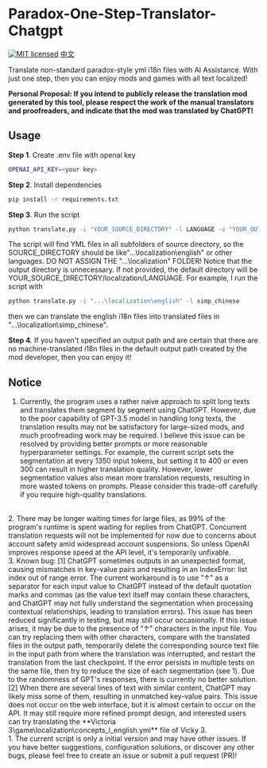# Paradox-One-Step-Translator-Chatgpt

[![MIT licensed](https://img.shields.io/badge/license-MIT-brightgreen.svg)](LICENSE)
[中文](README_zh_cn.md)

Translate non-standard paradox-style yml i18n files with AI Assistance. With just one step, then you can enjoy mods and games with all text localized!

**Personal Proposal: If you intend to publicly release the translation mod generated by this tool, please respect the work of the manual translators and proofreaders, and indicate that the mod was translated by ChatGPT!**
## Usage

**Step 1**. Create .env file with openai key
```bash
OPENAI_API_KEY=<your key>
```
**Step 2**. Install dependencies
```bash
pip install -r requirements.txt
```

**Step 3**. Run the script
```bash
python translate.py -i "YOUR_SOURCE_DIRECTORY" -l LANGUAGE -o "YOUR_OUTPUT_DIRECTORY"
```
The script will find YML files in all subfolders of source directory, so the SOURCE_DIRECTORY should be like"...\localization\english" or other languages. DO NOT ASSIGN THE "...\localization" FOLDER!
Notice that the output directory is unnecessary. If not provided, the default directory will be YOUR_SOURCE_DIRECTORY/localization/LANGUAGE.
For example, I run the script with 
```bash
python translate.py -i "...\localization\english" -l simp_chinese
```
then we can translate the english i18n files into translated files in "...\localization\simp_chinese".

**Step 4**. If you haven't specified an output path and are certain that there are no machine-translated i18n files in the default output path created by the mod developer, then you can enjoy it!

## Notice

1. Currently, the program uses a rather naive approach to split long texts and translates them segment by segment using ChatGPT. However, due to the poor capability of GPT-3.5 model in handling long texts, the translation results may not be satisfactory for large-sized mods, and much proofreading work may be required. I believe this issue can be resolved by providing better prompts or more reasonable hyperparameter settings. For example, the current script sets the segmentation at every 1350 input tokens, but setting it to 400 or even 300 can result in higher translation quality. However, lower segmentation values also mean more translation requests, resulting in more wasted tokens on prompts. Please consider this trade-off carefully if you require high-quality translations.  
<br>
2. There may be longer waiting times for large files, as 99% of the program's runtime is spent waiting for replies from ChatGPT. Concurrent translation requests will not be implemented for now due to concerns about account safety amid widespread account suspensions. So unless OpenAI improves response speed at the API level, it's temporarily unfixable.
<br>
3. Known bug: 
    [1] ChatGPT sometimes outputs in an unexpected format, causing mismatches in key-value pairs and resulting in an IndexError: list index out of range error. The current workaround is to use "↑" as a separator for each input value to ChatGPT instead of the default quotation marks and commas (as the value text itself may contain these characters, and ChatGPT may not fully understand the segmentation when processing contextual relationships, leading to translation errors). This issue has been reduced significantly in testing, but may still occur occasionally. If this issue arises, it may be due to the presence of "↑" characters in the input file. You can try replacing them with other characters, compare with the translated files in the output path, temporarily delete the corresponding source text file in the input path from where the translation was interrupted, and restart the translation from the last checkpoint. If the error persists in multiple tests on the same file, then try to reduce the size of each segmentation (see 1). Due to the randomness of GPT's responses, there is currently no better solution.
    [2] When there are several lines of text with similar content, ChatGPT may likely miss some of them, resulting in unmatched key-value pairs. This issue does not occur on the web interface, but it is almost certain to occur on the API. It may still require more refined prompt design, and interested users can try translating the **Victoria 3\game\localization\concepts_l_english.yml** file of Vicky 3.
<br>
1. The current script is only a initial version and may have other issues. If you have better suggestions, configuration solutions, or discover any other bugs, please feel free to create an issue or submit a pull request (PR)!